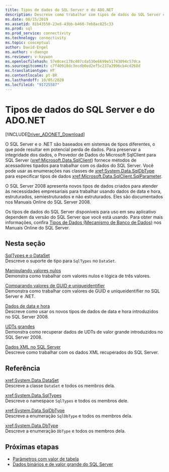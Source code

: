 ```yaml
---
title: Tipos de dados do SQL Server e do ADO.NET
description: Descreve como trabalhar com tipos de dados do SQL Server e como eles interagem com os tipos de dados do .NET.
ms.date: 08/15/2019
ms.assetid: 81b43550-23e8-43bb-b460-7eb8ac825c33
ms.prod: sql
ms.prod_service: connectivity
ms.technology: connectivity
ms.topic: conceptual
author: David-Engel
ms.author: v-daenge
ms.reviewer: v-kaywon
ms.openlocfilehash: 57e0cec178c407cda530e6699e51743094c57dca
ms.sourcegitcommit: c7f40918dc3ecdb0ed2ef5c237a3996cb4cd268d
ms.translationtype: HT
ms.contentlocale: pt-BR
ms.lasthandoff: 10/05/2020
ms.locfileid: "91725587"
---
```

# <a name="sql-server-data-types-and-adonet"></a>Tipos de dados do SQL Server e do ADO.NET

[!INCLUDE[Driver_ADONET_Download](../../../includes/driver_adonet_download.md)]

O SQL Server e o .NET são baseados em sistemas de tipos diferentes, o que pode resultar em potencial perda de dados. Para preservar a integridade dos dados, o Provedor de Dados do Microsoft SqlClient para SQL Server (<xref:Microsoft.Data.SqlClient>) fornece métodos de acessadores tipados para trabalhar com os dados do SQL Server. Você pode usar as enumerações nas classes de <xref:System.Data.SqlDbType> para especificar tipos de dados <xref:Microsoft.Data.SqlClient.SqlParameter>.  
  
O SQL Server 2008 apresenta novos tipos de dados criados para atender às necessidades empresariais para trabalhar usando dados de data e hora, estruturados, semiestruturados e não estruturados. Eles são documentados nos Manuais Online do SQL Server 2008.  
  
Os tipos de dados do SQL Server disponíveis para uso em seu aplicativo dependem da versão do SQL Server que você está usando. Para obter mais informações, confira [Tipos de Dados (Mecanismo de Banco de Dados)](/previous-versions/sql/sql-server-2008-r2/ms187594(v=sql.105)) nos Manuais Online do SQL Server.
  
## <a name="in-this-section"></a>Nesta seção  
[SqlTypes e o DataSet](sqltypes-dataset.md)  
Descreve o suporte de tipo para `SqlTypes` no `DataSet`.  
  
[Manipulando valores nulos](handle-null-values.md)  
Demonstra como trabalhar com valores nulos e lógica de três valores.  
  
[Comparando valores de GUID e uniqueidentifier](compare-guid-uniqueidentifier-values.md)  
Demonstra como trabalhar com valores de GUID e uniqueidentifier no SQL Server e .NET.  
  
[Dados de data e hora](date-time-data.md)  
Descreve como usar os novos tipos de dados de data e hora introduzidos no SQL Server 2008.  
  
[UDTs grandes](large-udts.md)  
Demonstra como recuperar dados de UDTs de valor grande introduzidos no SQL Server 2008.  
  
[Dados XML no SQL Server](xml-data-sql-server.md)  
Descreve como trabalhar com os dados XML recuperados do SQL Server.  
  
## <a name="reference"></a>Referência  
<xref:System.Data.DataSet>  
Descreve a classe `DataSet` e todos os membros dela.  
  
<xref:System.Data.SqlTypes>  
Descreve o namespace `SqlTypes` e todos os membros dele.  
  
<xref:System.Data.SqlDbType>  
Descreve a enumeração `SqlDbType` e todos os membros dela.  
  
<xref:System.Data.DbType>  
Descreve a enumeração `DbType` e todos os membros dela.  
  
## <a name="next-steps"></a>Próximas etapas
- [Parâmetros com valor de tabela](table-valued-parameters.md)
- [Dados binários e de valor grande do SQL Server](sql-server-binary-large-value-data.md)